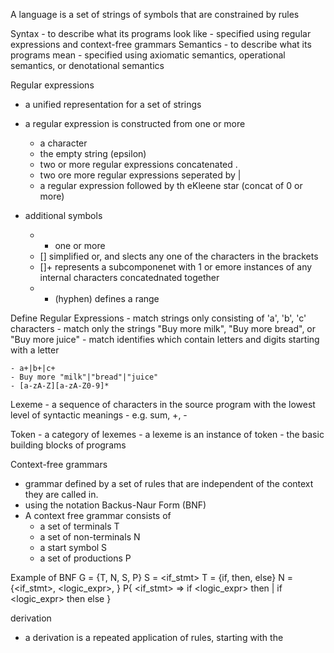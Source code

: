 A language is a set of strings of symbols that are constrained by rules


Syntax
    - to describe what its programs look like
    - specified using regular expressions and context-free grammars
Semantics
    - to describe what its programs mean
    - specified using axiomatic semantics, operational semantics, or denotational semantics

Regular expressions
- a unified representation for a set of strings
- a regular expression is constructed from one or more
    - a character
    - the empty string (epsilon)
    - two or more regular expressions concatenated .
    - two ore more regular expressions seperated by |
    - a regular expression followed by th eKleene star (concat of 0 or more)

- additional symbols
    - + one or more
    - [] simplified or, and slects any one of the characters in the brackets
    - []+ represents a subcomponenet with 1 or emore instances of any internal characters concatednated together
    - - (hyphen) defines a range

Define Regular Expressions
    - match strings only consisting of 'a', 'b', 'c' characters
    - match only the strings "Buy more milk", "Buy more bread", or "Buy more juice"
    - match identifies which contain letters and digits starting with a letter

    - a+|b+|c+
    - Buy more "milk"|"bread"|"juice"
    - [a-zA-Z][a-zA-Z0-9]*

Lexeme
    - a sequence of characters in the source program with the lowest level of syntactic meanings
    - e.g. sum, +, -

Token
    - a category of lexemes
    - a lexeme is an instance of token
    - the basic building blocks of programs

Context-free grammars
- grammar defined by a set of rules that are independent of the context they are called in.
- using the notation Backus-Naur Form (BNF)
- A context free grammar consists of
    - a set of terminals T
    - a set of non-terminals N
    - a start symbol S
    - a set of productions P

Example of BNF
G = {T, N, S, P}
S = <if_stmt>
T = {if, then, else}
N = {<if_stmt>, <logic_expr>, <stmt>}
P{
<if_stmt> => if <logic_expr> then <stmt>
           | if <logic_expr> then <stmt> else <stmt>
}

derivation
- a derivation is a repeated application of rules, starting with the
